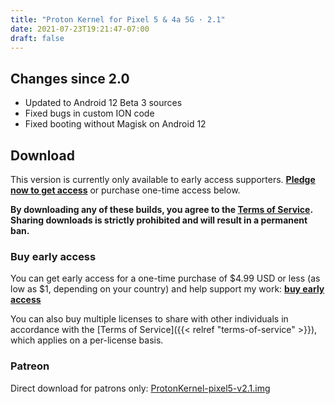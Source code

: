 ```yaml
---
title: "Proton Kernel for Pixel 5 & 4a 5G · 2.1"
date: 2021-07-23T19:21:47-07:00
draft: false
---
```


## Changes since 2.0

- Updated to Android 12 Beta 3 sources
- Fixed bugs in custom ION code
- Fixed booting without Magisk on Android 12

## Download

This version is currently only available to early access supporters. **[Pledge now to get access](https://patreon.com/kdrag0n)** or purchase one-time access below.

**By downloading any of these builds, you agree to the [Terms of Service](https://kdrag0n.dev/terms-of-service). Sharing downloads is strictly prohibited and will result in a permanent ban.**

### Buy early access

You can get early access for a one-time purchase of $4.99 USD or less (as low as $1, depending on your country) and help support my work: **[buy early access](https://patreon.kdrag0n.dev/buy/exclusive/ProtonKernel-pixel5-v2.1.img)**

You can also buy multiple licenses to share with other individuals in accordance with the [Terms of Service]({{< relref "terms-of-service" >}}), which applies on a per-license basis.

### Patreon

Direct download for patrons only: [ProtonKernel-pixel5-v2.1.img](https://patreon.kdrag0n.dev/exclusive/ProtonKernel-pixel5-v2.1.img)

